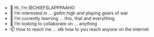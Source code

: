 - 👋 Hi, I’m @CHIEFSLAPPPAAHO
- 👀 I’m interested in ... gettin high and playing gears of war 
- 🌱 I’m currently learning ... this, that and everything
- 💞️ I’m looking to collaborate on ...  anything
- 📫 How to reach me ... idk how to you reach anyone on the internet

<!---
CHIEFSLAPPPAAHO/CHIEFSLAPPPAAHO is a ✨ special ✨ repository because its `README.md` (this file) appears on your GitHub profile.
You can click the Preview link to take a look at your changes.
--->
